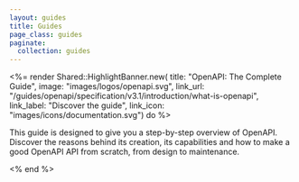 ```yaml
---
layout: guides
title: Guides
page_class: guides
paginate:
  collection: guides
---
```


<%= render Shared::HighlightBanner.new(
  title: "OpenAPI: The Complete Guide",
  image: "images/logos/openapi.svg",
  link_url: "/guides/openapi/specification/v3.1/introduction/what-is-openapi",
  link_label: "Discover the guide",
  link_icon: "images/icons/documentation.svg") do %>
    <p>This guide is designed to give you a step-by-step overview of OpenAPI.
Discover the reasons behind its creation, its capabilities and how to make a good OpenAPI API from scratch, from design to maintenance.</p>
<% end %>
